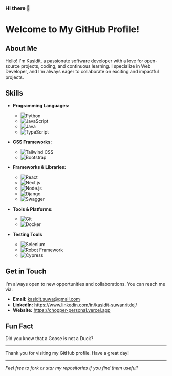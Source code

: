 ### Hi there 👋

# Welcome to My GitHub Profile!

## About Me

Hello! I'm Kasidit, a passionate software developer with a love for open-source projects, coding, and continuous learning. I specialize in Web Developer, and I'm always eager to collaborate on exciting and impactful projects. 

## Skills

- **Programming Languages:** 
  - ![Python](https://img.shields.io/badge/Python-3776AB?style=for-the-badge&logo=python&logoColor=white)
  - ![JavaScript](https://img.shields.io/badge/JavaScript-F7DF1E?style=for-the-badge&logo=javascript&logoColor=black)
  - ![Java](https://img.shields.io/badge/Java-007396?style=for-the-badge&logo=java&logoColor=white)
  - ![TypeScript](https://img.shields.io/badge/TypeScript-3178C6?style=for-the-badge&logo=typescript&logoColor=white)
    
- **CSS Frameworks:** 
  - ![Tailwind CSS](https://img.shields.io/badge/Tailwind%20CSS-38B2AC?style=for-the-badge&logo=tailwind-css&logoColor=white)
  - ![Bootstrap](https://img.shields.io/badge/Bootstrap-7952B3?style=for-the-badge&logo=bootstrap&logoColor=white)

- **Frameworks & Libraries:** 
  - ![React](https://img.shields.io/badge/React-20232A?style=for-the-badge&logo=react&logoColor=61DAFB)
  - ![Next.js](https://img.shields.io/badge/Next.js-000000?style=for-the-badge&logo=nextdotjs&logoColor=white)
  - ![Node.js](https://img.shields.io/badge/Node.js-339933?style=for-the-badge&logo=nodedotjs&logoColor=white)
  - ![Django](https://img.shields.io/badge/Django-092E20?style=for-the-badge&logo=django&logoColor=white)
  - ![Swagger](https://img.shields.io/badge/Swagger-85EA2D?style=for-the-badge&logo=swagger&logoColor=black)

- **Tools & Platforms:** 
  - ![Git](https://img.shields.io/badge/Git-F05032?style=for-the-badge&logo=git&logoColor=white)
  - ![Docker](https://img.shields.io/badge/Docker-2496ED?style=for-the-badge&logo=docker&logoColor=white)

- **Testing Tools**
  - ![Selenium](https://img.shields.io/badge/Selenium-43B02A?style=for-the-badge&logo=selenium&logoColor=white)
  - ![Robot Framework](https://img.shields.io/badge/Robot%20Framework-00A99D?style=for-the-badge&logo=robot-framework&logoColor=white)
  - ![Cypress](https://img.shields.io/badge/Cypress-17202C?style=for-the-badge&logo=cypress&logoColor=green)

## Get in Touch

I'm always open to new opportunities and collaborations. You can reach me via:

- **Email:** [kasidit.suwa@gmail.com](mailto:kasidit.suwa@gmail.com)
- **LinkedIn:** https://www.linkedin.com/in/kasidit-suwanritdej/
- **Website:** https://chopper-personal.vercel.app

## Fun Fact

Did you know that a Goose is not a Duck?

---

Thank you for visiting my GitHub profile. Have a great day!

---

*Feel free to fork or star my repositories if you find them useful!*
